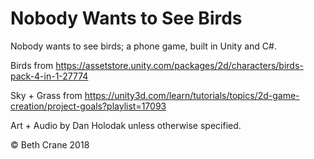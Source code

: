 # Nobody Wants to See Birds

Nobody wants to see birds; a phone game, built in Unity and C#.

Birds from https://assetstore.unity.com/packages/2d/characters/birds-pack-4-in-1-27774 

Sky + Grass from https://unity3d.com/learn/tutorials/topics/2d-game-creation/project-goals?playlist=17093

Art + Audio by Dan Holodak unless otherwise specified.

© Beth Crane 2018
